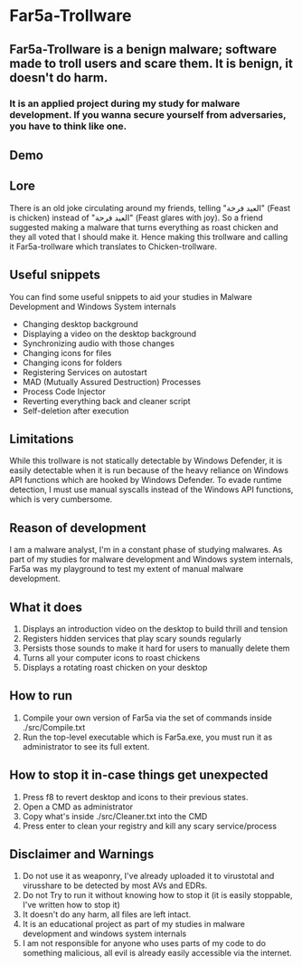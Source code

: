 # Far5a-Trollware

## Far5a-Trollware is a benign malware; software made to troll users and scare them. It is benign, it doesn't do harm.
### It is an applied project during my study for malware development. If you wanna secure yourself from adversaries, you have to think like one.

## Demo


## Lore
There is an old joke circulating around my friends, telling "العيد فرخة" (Feast is chicken) instead of "العيد فرحة" (Feast glares with joy).
So a friend suggested making a malware that turns everything as roast chicken and they all voted that I should make it. Hence making this trollware and calling it Far5a-trollware which translates to Chicken-trollware.

## Useful snippets
You can find some useful snippets to aid your studies in Malware Development and Windows System internals
- Changing desktop background
- Displaying a video on the desktop background
- Synchronizing audio with those changes
- Changing icons for files
- Changing icons for folders
- Registering Services on autostart
- MAD (Mutually Assured Destruction) Processes
- Process Code Injector
- Reverting everything back and cleaner script
- Self-deletion after execution

## Limitations
While this trollware is not statically detectable by Windows Defender, it is easily detectable when it is run because of the heavy reliance on Windows API functions which are hooked by Windows Defender.
To evade runtime detection, I must use manual syscalls instead of the Windows API functions, which is very cumbersome.

## Reason of development
I am a malware analyst, I'm in a constant phase of studying malwares. As part of my studies for malware development and Windows system internals, Far5a was my playground to test my extent of manual malware development.

## What it does
1) Displays an introduction video on the desktop to build thrill and tension
2) Registers hidden services that play scary sounds regularly
3) Persists those sounds to make it hard for users to manually delete them
4) Turns all your computer icons to roast chickens
5) Displays a rotating roast chicken on your desktop

## How to run
1) Compile your own version of Far5a via the set of commands inside ./src/Compile.txt
2) Run the top-level executable which is Far5a.exe, you must run it as administrator to see its full extent.

## How to stop it in-case things get unexpected
1) Press f8 to revert desktop and icons to their previous states.
2) Open a CMD as administrator
3) Copy what's inside ./src/Cleaner.txt into the CMD
4) Press enter to clean your registry and kill any scary service/process 

## Disclaimer and Warnings
1) Do not use it as weaponry, I've already uploaded it to virustotal and virusshare to be detected by most AVs and EDRs.
2) Do not Try to run it without knowing how to stop it (it is easily stoppable, I've written how to stop it)
3) It doesn't do any harm, all files are left intact.
4) It is an educational project as part of my studies in malware development and windows system internals
5) I am not responsible for anyone who uses parts of my code to do something malicious, all evil is already easily accessible via the internet.
